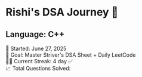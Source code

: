 # Rishi's DSA Journey 🚀
## Language: C++  
📅 Started: June 27, 2025  
🎯 Goal: Master Striver's DSA Sheet + Daily LeetCode  
👨‍💻 Current Streak: 4 day ✅  
📈 Total Questions Solved: 



